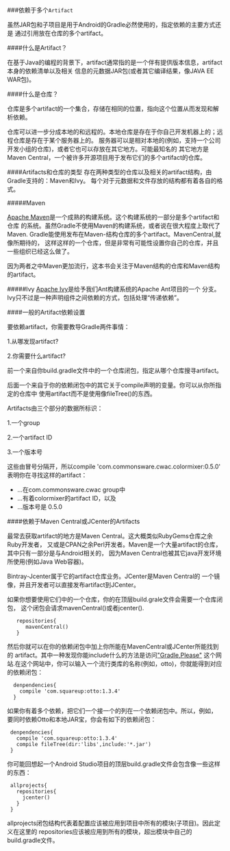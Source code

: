 ###依赖于多个`Artifact`

虽然JAR包和子项目是用于Android的Gradle必然使用的，指定依赖的主要方式还是
通过引用放在仓库的多个artifact。

####什么是Artifact？

在基于Java的编程的背景下，artifact通常指的是一个伴有提供版本信息，artifact本身的依赖清单以及相关
信息的元数据JAR包(或者其它编译结果，像JAVA EE WAR包)。

####什么是仓库？

仓库是多个artifact的一个集合，存储在相同的位置，指向这个位置从而发现和解析依赖。

仓库可以进一步分成本地的和远程的。本地仓库是存在于你自己开发机器上的；远程仓库是存在于某个服务器上的。
服务器可以是相对本地的(例如，支持一个公司开发小组的仓库)，或者它也可以存放在其它地方。可能最知名的
其它地方是Maven Central，一个被许多开源项目用于发布它们的多个artifact的仓库。

####Artifacts和仓库的类型
存在两种类型的仓库以及相关的artifact结构，由Gradle支持的：Maven和Ivy。
每个对于元数据和文件存放的结构都有着各自的格式。

#####Maven

[Apache Maven](http://maven.apache.org/)是一个成熟的构建系统。这个构建系统的一部分是多个artifact和仓库
的系统。虽然Gradle不使用Maven的构建系统，或者说在很大程度上取代了Maven.
Gradle能使用发布在Maven-结构仓库的多个artifact。MavenCentral,就像所期待的，
这样这样的一个仓库，但是非常有可能性设置你自己的仓库，并且一些组织已经这么做了。

因为两者之中Maven更加流行，这本书会关注于Maven结构的仓库和Maven结构的artifact。

#####Ivy
[Apache Ivy](http://ant.apache.org/ivy/)是给予我们Ant构建系统的Apache Ant项目的一个
分支。Ivy只不过是一种声明组件之间依赖的方式，包括处理“传递依赖”。

####一般的Artifact依赖设置

要依赖artifact，你需要教导Gradle两件事情：

1.从哪发现artifact?

2.你需要什么artifact?

前一个来自你build.gradle文件中的一个仓库闭包，指定从哪个仓库搜寻artifact。

后面一个来自于你的依赖闭包中的其它关于compile声明的变量。你可以从你所指定的仓库中
使用artifact而不是使用像fileTree()的东西。

Artifacts由三个部分的数据所标识：

1.一个group

2.一个artifact ID

3.一个版本号

这些由冒号分隔开，所以compile 'com.commonsware.cwac.colormixer:0.5.0'
表明你在寻找这样的artifact：

* ...在com.commonsware.cwac group中
* ...有着colormixer的artifact ID，以及
* ...版本号是 0.5.0

####依赖于Maven Central或JCenter的Artifacts

最常去获取artifact的地方是Maven Central。这大概类似RubyGems仓库之余Ruby开发者，
又或是CPAN之余Perl开发者。Maven是一个大量artifact的仓库，其中只有一部分是与Android相关的，
因为Maven Central也被其它java开发环境所使用(例如Java Web容器)。

Bintray-Jcenter属于它的artifact仓库业务。JCenter是Maven Central的
一个镜像，并且开发者可以直接发布artifact到JCenter。

如果你想要使用它们中的一个仓库，你的在顶层build.grale文件会需要一个仓库闭包，
这个闭包会请求mavenCentral()或者jcenter().

       repositories{
          mavenCentral()
       }

然后你就可以在你的依赖闭包中加上你所能在MavenCentral或JCenter所能找到的
artifact。其中一种发现你能include什么的方法是访问["Gradle,Please"](http://gradleplease.appspot.com/)
这个网站.在这个网站中，你可以输入一个流行类库的名称(例如，otto)，你就能得到对应的依赖闭包：

      denpendencies{
        compile 'com.squareup:otto:1.3.4'
      }


如果你有着多个依赖，把它们一个接一个的列在一个依赖闭包中。所以，例如，
要同时依赖Otto和本地JAR宝，你会有如下的依赖闭包：

     denpendencies{
       compile 'com.squareup:otto:1.3.4'
       compile fileTree(dir:'libs',include:'*.jar')
     }

你可能回想起一个Android Studio项目的顶层build.gradle文件会包含像一些这样的东西：


     allprojects{
       repositories{
         jcenter()
       }
     }

allprojects闭包结构代表着配置应该被应用到项目中所有的模块(子项目)。因此定义在这里的
repositories应该被应用到所有的模块，超出模块中自己的build.gradle文件。

     
